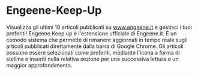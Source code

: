 Engeene-Keep-Up
===============

Visualizza gli ultimi 10 articoli pubblicati su www.engeene.it e gestisci i tuoi preferiti! Engeene Keep up è l'estensione ufficiale di Engeene.it.  È un comodo sistema che permette di rimanere aggiornati in tempo reale sugli articoli pubblicati direttamente dalla barra di Google Chrome. Gli articoli possono essere selezionati come preferiti, mediante l'icona a forma di stellina e inseriti nella relativa sezione per una successiva lettura o un maggior approfondimento.
